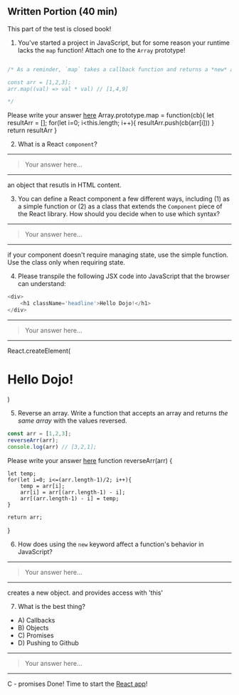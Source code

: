 ## Written Portion (40 min)
This part of the test is closed book!

1. You've started a project in JavaScript, but for some reason your runtime lacks the `map` function! Attach one to the `Array` prototype!

```js

/* As a reminder, `map` takes a callback function and returns a *new* array, with each new value created by the output of the callback function. So:

const arr = [1,2,3];
arr.map((val) => val * val) // [1,4,9]

*/

```

Please write your answer [here](./map.js)
Array.prototype.map = function(cb){
	let resultArr = [];
	for(let i=0; i<this.length; i++){
		resultArr.push(cb(arr[i]))
	}
	return resultArr
}

2. What is a React `component`?

---
> Your answer here...
---
an object that resutls in HTML content.

3. You can define a React component a few different ways, including (1) as a simple function or (2) as a class that extends the `Component` piece of the React library. How should you decide when to use which syntax?

---
> Your answer here...
---

if your component doesn't require managing state, use the simple function.  Use the class only when requiring state.

4. Please transpile the following JSX code into JavaScript that the browser can understand:

```js
<div>
    <h1 className='headline'>Hello Dojo!</h1>
</div>
```

---
> Your answer here...
---
React.createElement(<div>
    <h1 className='headline'>Hello Dojo!</h1>
</div>)

5. Reverse an array. Write a function that accepts an array and returns *the same array* with the values reversed.

```js
const arr = [1,2,3];
reverseArr(arr);
console.log(arr) // [3,2,1];
```

Please write your answer [here](./reverseArr.js)
function reverseArr(arr) { 

	let temp;
	for(let i=0; i<=(arr.length-1)/2; i++){
		temp = arr[i];
		arr[i] = arr[(arr.length-1) - i];
		arr[(arr.length-1) - i] = temp;
	}

	return arr;
}


6. How does using the `new` keyword affect a function's behavior in JavaScript?

---
> Your answer here...
---
creates a new object.  and provides access with 'this'

7. What is the best thing?
* A) Callbacks
* B) Objects
* C) Promises
* D) Pushing to Github

---
> Your answer here...
---
C - promises
Done! Time to start the [React app](./app-details.md)!